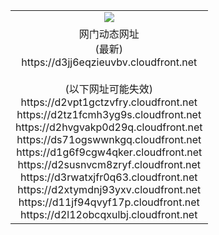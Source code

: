 ﻿<table>
  <tr></tr>
  <tr><td colspan=2 align=center><img src="https://d3jj6eqzieuvbv.cloudfront.net/Up/oGate.jpg" /></td></tr>
  <tr><td colspan=2 align=center>网门动态网址<br/>(最新)
<br>https://d3jj6eqzieuvbv.cloudfront.net
<br/><br/>(以下网址可能失效)
<br>https://d2vpt1gctzvfry.cloudfront.net
<br>https://d2tz1fcmh3yg9s.cloudfront.net
<br>https://d2hvgvakp0d29q.cloudfront.net
<br>https://ds71ogswwnkgq.cloudfront.net
<br>https://d1g6f9cgw4qker.cloudfront.net
<br>https://d2susnvcm8zryf.cloudfront.net
<br>https://d3rwatxjfr0q63.cloudfront.net
<br>https://d2xtymdnj93yxv.cloudfront.net
<br>https://d11jf94qvyf17p.cloudfront.net
<br>https://d2l12obcqxulbj.cloudfront.net
    </td>
  </tr>
</table>
